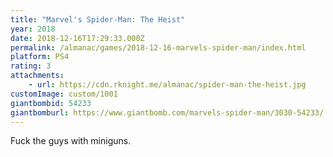 ```yaml
---
title: "Marvel's Spider-Man: The Heist"
year: 2018
date: 2018-12-16T17:29:33.000Z
permalink: /almanac/games/2018-12-16-marvels-spider-man/index.html
platform: PS4
rating: 3
attachments: 
    - url: https://cdn.rknight.me/almanac/spider-man-the-heist.jpg
customImage: custom/1001
giantbombid: 54233
giantbomburl: https://www.giantbomb.com/marvels-spider-man/3030-54233/
---
```


Fuck the guys with miniguns.